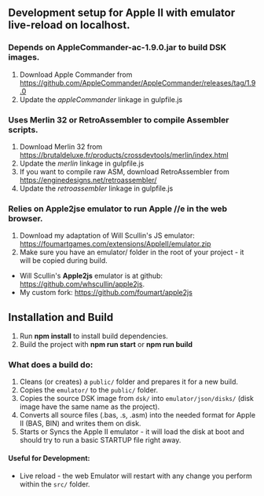 ## Development setup for Apple II with emulator live-reload on localhost.

### Depends on AppleCommander-ac-1.9.0.jar to build DSK images.

1. Download Apple Commander from https://github.com/AppleCommander/AppleCommander/releases/tag/1.9.0
2. Update the _appleCommander_ linkage in gulpfile.js

### Uses Merlin 32 or RetroAssembler to compile Assembler scripts.

1. Download Merlin 32 from https://brutaldeluxe.fr/products/crossdevtools/merlin/index.html
2. Update the _merlin_ linkage in gulpfile.js
3. If you want to compile raw ASM, download RetroAssembler from https://enginedesigns.net/retroassembler/
4. Update the _retroassembler_ linkage in gulpfile.js

### Relies on Apple2jse emulator to run Apple //e in the web browser.

1. Download my adaptation of Will Scullin's JS emulator: https://foumartgames.com/extensions/AppleII/emulator.zip
2. Make sure you have an emulator/ folder in the root of your project - it will be copied during build.
  - Will Scullin's **Apple2js** emulator is at github: https://github.com/whscullin/apple2js.
  - My custom fork: https://github.com/foumart/apple2js


## Installation and Build

1. Run **npm install** to install build dependencies.
2. Build the project with **npm run start** or **npm run build**

### What does a build do:

1. Cleans (or creates) a `public/` folder and prepares it for a new build.
2. Copies the `emulator/` to the `public/` folder.
3. Copies the source DSK image from `dsk/` into `emulator/json/disks/` (disk image have the same name as the project).
4. Converts all source files (.bas, .s, .asm) into the needed format for Apple II (BAS, BIN) and writes them on disk.
5. Starts or Syncs the Apple II emulator - it will load the disk at boot and should try to run a basic STARTUP file right away.

#### Useful for Development:

- Live reload - the web Emulator will restart with any change you perform within the `src/` folder.
